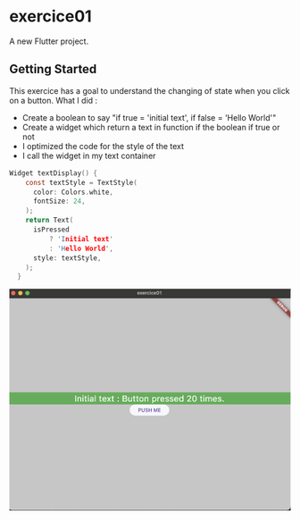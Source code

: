 # exercice01

A new Flutter project.

## Getting Started

This exercice has a goal to understand the changing of state when you click on a button. 
What I did :
- Create a boolean to say "if true = 'initial text', if false = 'Hello World'"
- Create a widget which return a text in function if the boolean if true or not
- I optimized the code for the style of the text
- I call the widget in my text container

```c
Widget textDisplay() {
    const textStyle = TextStyle(
      color: Colors.white,
      fontSize: 24,
    );
    return Text(
      isPressed
          ? 'Initial text'
          : 'Hello World',
      style: textStyle,
    );
  }
```

![homepage](images/ex01_homepage.png)